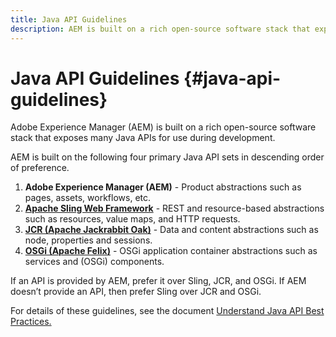 ```yaml
---
title: Java API Guidelines
description: AEM is built on a rich open-source software stack that exposes many Java APIs for use.
---
```


# Java API Guidelines {#java-api-guidelines}

Adobe Experience Manager (AEM) is built on a rich open-source software stack that exposes many Java APIs for use during development.

AEM is built on the following four primary Java API sets in descending order of preference.

1. **Adobe Experience Manager (AEM)** - Product abstractions such as pages, assets, workflows, etc.
1. **[Apache Sling Web Framework](https://sling.apache.org/apidocs/sling11/)** - REST and resource-based abstractions such as resources, value maps, and HTTP requests.
1. **[JCR (Apache Jackrabbit Oak)](http://jackrabbit.apache.org/oak/docs/oak_api/overview.html)** - Data and content abstractions such as node, properties and sessions.
1. **[OSGi (Apache Felix)](https://felix.apache.org)** - OSGi application container abstractions such as services and (OSGi) components.

If an API is provided by AEM, prefer it over Sling, JCR, and OSGi. If AEM doesn’t provide an API, then prefer Sling over JCR and OSGi.

For details of these guidelines, see the document [Understand Java API Best Practices.](https://experienceleague.adobe.com/docs/experience-manager-learn/foundation/development/understand-java-api-best-practices.html)
